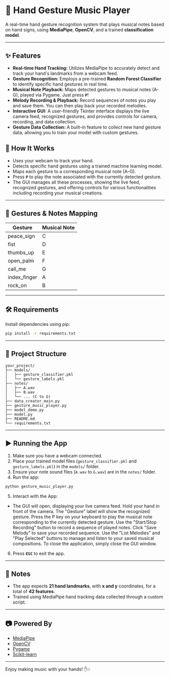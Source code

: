 # 🎵 Hand Gesture Music Player

A real-time hand gesture recognition system that plays musical notes based on hand signs, using **MediaPipe**, **OpenCV**, and a trained **classification model**.

---

## ✨ Features

* **Real-time Hand Tracking:** Utilizes MediaPipe to accurately detect and track your hand's landmarks from a webcam feed.
* **Gesture Recognition:** Employs a pre-trained **Random Forest Classifier** to identify specific hand gestures in real time.
* **Musical Note Playback:** Maps detected gestures to musical notes (A-G), played via Pygame. Just press **`P`**!
* **Melody Recording & Playback:** Record sequences of notes you play and save them. You can then play back your recorded melodies.
* **Interactive GUI:** A user-friendly Tkinter interface displays the live camera feed, recognized gestures, and provides controls for camera, recording, and data collection.
* **Gesture Data Collection:** A built-in feature to collect new hand gesture data, allowing you to train your model with custom gestures.

  
## 📸 How It Works

- Uses your webcam to track your hand.
- Detects specific hand gestures using a trained machine learning model.
- Maps each gesture to a corresponding musical note (A–G).
- Press **`P`** to play the note associated with the currently detected gesture.
- The GUI manages all these processes, showing the live feed, recognized gestures, and offering controls for various functionalities including recording your musical creations.

---

## 🧠 Gestures & Notes Mapping

| Gesture        | Musical Note |
|----------------|--------------|
| peace_sign     | C            |
| fist           | D            |
| thumbs_up      | E            |
| open_palm      | F            |
| call_me        | G            |
| index_finger   | A            |
| rock_on        | B            |

---

## 🛠 Requirements

Install dependencies using pip:

```bash
pip install -r requirements.txt
```

---

## 📂 Project Structure

```
your_project/
├── models/
│   ├── gesture_classifier.pkl
│   └── gesture_labels.pkl
├── notes/
│   ├── A.wav
│   ├── B.wav
│   └── ... (C to G)
├── data_creator_main.py
├── gesture_music_player.py
├── model_demo.py
├── model.py
├── README.md
└── requirements.txt
```

---

## ▶️ Running the App

1. Make sure you have a webcam connected.
2. Place your trained model files (`gesture_classifier.pkl` and `gesture_labels.pkl`) in the `models/` folder.
3. Ensure your note sound files (`A.wav` to `G.wav`) are in the `notes/` folder.
4. Run the app:

```bash
python gesture_music_player.py
```

5. Interact with the App:

- The GUI will open, displaying your live camera feed.
Hold your hand in front of the camera. The "Gesture" label will show the recognized gesture.
Press the P key on your keyboard to play the musical note corresponding to the currently detected gesture.
Use the "Start/Stop Recording" button to record a sequence of played notes.
Click "Save Melody" to save your recorded sequence.
Use the "List Melodies" and "Play Selected" buttons to manage and listen to your saved musical compositions.
To close the application, simply close the GUI window.
6. Press **`ESC`** to exit the app.

---

## 📌 Notes

- The app expects **21 hand landmarks**, with **x and y** coordinates, for a total of **42 features**.
- Trained using MediaPipe hand tracking data collected through a custom script.

---

## 📷 Powered By

- [MediaPipe](https://mediapipe.dev/)
- [OpenCV](https://opencv.org/)
- [Pygame](https://www.pygame.org/)
- [Scikit-learn](https://scikit-learn.org/)

---

Enjoy making music with your hands! ✋🎶
